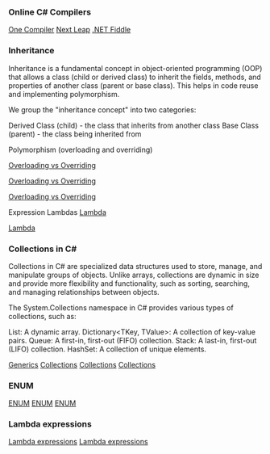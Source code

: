 ### Online C# Compilers

[One Compiler](https://onecompiler.com/csharp)
[Next Leap](https://nextleap.app/online-compiler/csharp-programming)
[.NET Fiddle](https://dotnetfiddle.net/)

### Inheritance
Inheritance is a fundamental concept in object-oriented programming (OOP) that allows a class (child or derived class) to inherit the fields, methods, and properties of another class (parent or base class). This helps in code reuse and implementing polymorphism.

We group the "inheritance concept" into two categories:

Derived Class (child) - the class that inherits from another class
Base Class (parent) - the class being inherited from



Polymorphism (overloading and overriding)

[Overloading vs Overriding](https://ogutdgnn.medium.com/polymorphism-in-c-with-method-overloading-and-method-overriding-da0d5323a2cd)

[Overloading vs Overriding](https://interviewspreparation.com/method-overloading-vs-method-overriding-in-csharp-interviews/)

[Overloading vs Overriding](https://c-sharpcorner.com/UploadFile/8a67c0/method-overloading-and-method-overriding-in-C-Sharp/)


Expression Lambdas
[Lambda](https://c-sharpcorner.com/UploadFile/bd6c67/lambda-expressions-in-C-Sharp/)

[Lambda](https://medium.com/@eveciana21/c-survival-guide-lambda-expression-practice-d57294581a30)


### Collections in C#

Collections in C# are specialized data structures used to store, manage, and manipulate groups of objects. Unlike arrays, collections are dynamic in size and provide more flexibility and functionality, such as sorting, searching, and managing relationships between objects.

The System.Collections namespace in C# provides various types of collections, such as:

List<T>: A dynamic array.
Dictionary<TKey, TValue>: A collection of key-value pairs.
Queue<T>: A first-in, first-out (FIFO) collection.
Stack<T>: A last-in, first-out (LIFO) collection.
HashSet<T>: A collection of unique elements.

[Generics](https://www.geeksforgeeks.org/c-sharp-generics-introduction/)
[Collections](https://learn.microsoft.com/en-us/dotnet/csharp/language-reference/builtin-types/collections)
[Collections](https://www.c-sharpcorner.com/UploadFile/736bf5/collection-in-C-Sharp/)
[Collections](https://www.geeksforgeeks.org/collections-in-c-sharp/)


### ENUM
[ENUM](https://www.w3schools.com/cs/cs_enums.php)
[ENUM](https://learn.microsoft.com/en-us/dotnet/csharp/language-reference/builtin-types/enum)
[ENUM](https://learn.microsoft.com/en-us/dotnet/csharp/language-reference/language-specification/enums)

### Lambda expressions
[Lambda expressions](https://learn.microsoft.com/en-us/dotnet/csharp/language-reference/operators/lambda-expressions)
[Lambda expressions](https://www.c-sharpcorner.com/UploadFile/bd6c67/lambda-expressions-in-C-Sharp/)